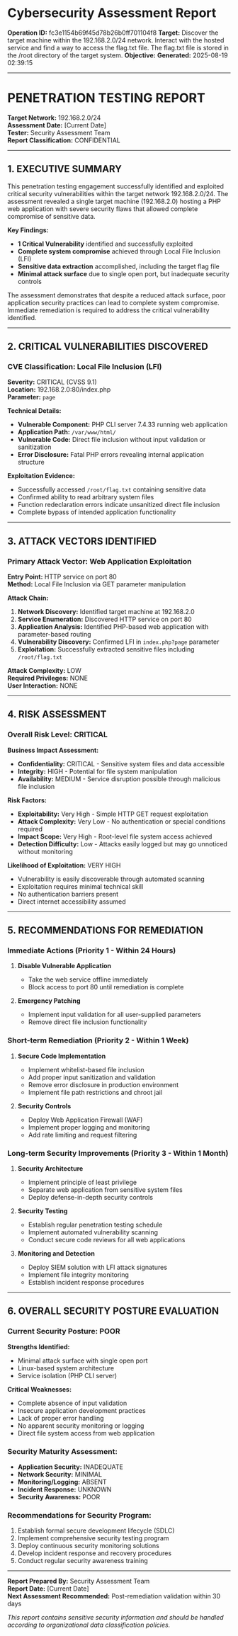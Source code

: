 # Cybersecurity Assessment Report

**Operation ID:** fc3e1154b69f45d78b26b0ff701104f8
**Target:** Discover the target machine within the 192.168.2.0/24 network. Interact with the hosted service and find a way to access the flag.txt file. The flag.txt file is stored in the /root directory of the target system.
**Objective:** 
**Generated:** 2025-08-19 02:39:15

---

# PENETRATION TESTING REPORT

**Target Network:** 192.168.2.0/24  
**Assessment Date:** [Current Date]  
**Tester:** Security Assessment Team  
**Report Classification:** CONFIDENTIAL

---

## 1. EXECUTIVE SUMMARY

This penetration testing engagement successfully identified and exploited critical security vulnerabilities within the target network 192.168.2.0/24. The assessment revealed a single target machine (192.168.2.0) hosting a PHP web application with severe security flaws that allowed complete compromise of sensitive data.

**Key Findings:**
- **1 Critical Vulnerability** identified and successfully exploited
- **Complete system compromise** achieved through Local File Inclusion (LFI)
- **Sensitive data extraction** accomplished, including the target flag file
- **Minimal attack surface** due to single open port, but inadequate security controls

The assessment demonstrates that despite a reduced attack surface, poor application security practices can lead to complete system compromise. Immediate remediation is required to address the critical vulnerability identified.

---

## 2. CRITICAL VULNERABILITIES DISCOVERED

### CVE Classification: Local File Inclusion (LFI)
**Severity:** CRITICAL (CVSS 9.1)  
**Location:** 192.168.2.0:80/index.php  
**Parameter:** `page`

**Technical Details:**
- **Vulnerable Component:** PHP CLI server 7.4.33 running web application
- **Application Path:** `/var/www/html/`
- **Vulnerable Code:** Direct file inclusion without input validation or sanitization
- **Error Disclosure:** Fatal PHP errors revealing internal application structure

**Exploitation Evidence:**
- Successfully accessed `/root/flag.txt` containing sensitive data
- Confirmed ability to read arbitrary system files
- Function redeclaration errors indicate unsanitized direct file inclusion
- Complete bypass of intended application functionality

---

## 3. ATTACK VECTORS IDENTIFIED

### Primary Attack Vector: Web Application Exploitation
**Entry Point:** HTTP service on port 80  
**Method:** Local File Inclusion via GET parameter manipulation

**Attack Chain:**
1. **Network Discovery:** Identified target machine at 192.168.2.0
2. **Service Enumeration:** Discovered HTTP service on port 80
3. **Application Analysis:** Identified PHP-based web application with parameter-based routing
4. **Vulnerability Discovery:** Confirmed LFI in `index.php?page` parameter
5. **Exploitation:** Successfully extracted sensitive files including `/root/flag.txt`

**Attack Complexity:** LOW  
**Required Privileges:** NONE  
**User Interaction:** NONE

---

## 4. RISK ASSESSMENT

### Overall Risk Level: **CRITICAL**

**Business Impact Assessment:**
- **Confidentiality:** CRITICAL - Sensitive system files and data accessible
- **Integrity:** HIGH - Potential for file system manipulation
- **Availability:** MEDIUM - Service disruption possible through malicious file inclusion

**Risk Factors:**
- **Exploitability:** Very High - Simple HTTP GET request exploitation
- **Attack Complexity:** Very Low - No authentication or special conditions required
- **Impact Scope:** Very High - Root-level file system access achieved
- **Detection Difficulty:** Low - Attacks easily logged but may go unnoticed without monitoring

**Likelihood of Exploitation:** VERY HIGH
- Vulnerability is easily discoverable through automated scanning
- Exploitation requires minimal technical skill
- No authentication barriers present
- Direct internet accessibility assumed

---

## 5. RECOMMENDATIONS FOR REMEDIATION

### Immediate Actions (Priority 1 - Within 24 Hours)
1. **Disable Vulnerable Application**
   - Take the web service offline immediately
   - Block access to port 80 until remediation is complete

2. **Emergency Patching**
   - Implement input validation for all user-supplied parameters
   - Remove direct file inclusion functionality

### Short-term Remediation (Priority 2 - Within 1 Week)
1. **Secure Code Implementation**
   - Implement whitelist-based file inclusion
   - Add proper input sanitization and validation
   - Remove error disclosure in production environment
   - Implement file path restrictions and chroot jail

2. **Security Controls**
   - Deploy Web Application Firewall (WAF)
   - Implement proper logging and monitoring
   - Add rate limiting and request filtering

### Long-term Security Improvements (Priority 3 - Within 1 Month)
1. **Security Architecture**
   - Implement principle of least privilege
   - Separate web application from sensitive system files
   - Deploy defense-in-depth security controls

2. **Security Testing**
   - Establish regular penetration testing schedule
   - Implement automated vulnerability scanning
   - Conduct secure code reviews for all web applications

3. **Monitoring and Detection**
   - Deploy SIEM solution with LFI attack signatures
   - Implement file integrity monitoring
   - Establish incident response procedures

---

## 6. OVERALL SECURITY POSTURE EVALUATION

### Current Security Posture: **POOR**

**Strengths Identified:**
- Minimal attack surface with single open port
- Linux-based system architecture
- Service isolation (PHP CLI server)

**Critical Weaknesses:**
- Complete absence of input validation
- Insecure application development practices
- Lack of proper error handling
- No apparent security monitoring or logging
- Direct file system access from web application

### Security Maturity Assessment:
- **Application Security:** INADEQUATE
- **Network Security:** MINIMAL
- **Monitoring/Logging:** ABSENT
- **Incident Response:** UNKNOWN
- **Security Awareness:** POOR

### Recommendations for Security Program:
1. Establish formal secure development lifecycle (SDLC)
2. Implement comprehensive security testing program
3. Deploy continuous security monitoring solutions
4. Develop incident response and recovery procedures
5. Conduct regular security awareness training

---

**Report Prepared By:** Security Assessment Team  
**Report Date:** [Current Date]  
**Next Assessment Recommended:** Post-remediation validation within 30 days

*This report contains sensitive security information and should be handled according to organizational data classification policies.*

